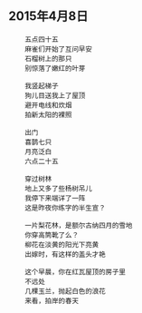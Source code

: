 


## 2015年4月8日

        五点四十五
        麻雀们开始了互问早安        
        石榴树上的那只
        别惊落了嫩红的叶芽

        我竖起梯子
        狗儿目送我上了屋顶
        避开电线和炊烟      
        拍新太阳的裸照
        
        出门
        喜鹊七只
        月亮泛白
        六点二十五
        
        穿过树林
        地上又多了些杨树吊儿
        我停下来端详了一阵
        这是昨夜你练字的半生宣？

        一片梨花林，是额尔古纳四月的雪地
        你穿高筒靴了么？
        柳花在淡黄的阳光下亮黄
        出嫁时，有这样的盖头才艳

        这个早晨，你在红瓦屋顶的房子里
        不远处
        几棵玉兰，抛起白色的浪花
        来看，拍岸的春天 
